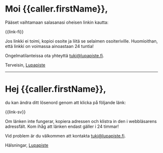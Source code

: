 # Moi {{caller.firstName}},

P&auml;&auml;set vaihtamaan salasanasi oheisen linkin kautta:

{{link-fi}}

Jos linkki ei toimi, kopioi osoite ja liit&auml; se selaimen osoiteriville. Huomioithan, ett&auml; linkki on voimassa ainoastaan 24 tuntia!

Ongelmatilanteissa ota yhteytt&auml; tuki@lupapiste.fi.

Terveisin,
[Lupapiste](https://www.lupapiste.fi/)

---

# Hej {{caller.firstName}},

du kan &auml;ndra ditt l&ouml;senord genom att klicka p&aring; f&ouml;ljande l&auml;nk:

{{link-sv}}

Om l&auml;nken inte fungerar, kopiera adressen och klistra in den i webbl&auml;sarens adressf&auml;lt. Kom ih&aring;g att l&auml;nken endast g&auml;ller i 24 timmar!

Vid problem &auml;r du v&auml;lkommen att kontakta tuki@lupapiste.fi.

Hälsningar,
[Lupapiste](https://www.lupapiste.fi/)
